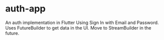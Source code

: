 # auth-app
An auth implementation in Flutter
Using Sign In with Email and Password. Uses FutureBuilder to get data in the UI.
Move to StreamBuilder in the future.
